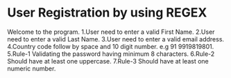 # User Registration by using REGEX
Welcome to the program.
1.User need to enter a valid First Name.
2.User need to enter a valid Last Name.
3.User need to enter a valid email address.
4.Country code follow by space and 10 digit number. e.g 91 9919819801.
5.Rule-1 Validating the password having minimum 8 characters.
6.Rule-2 Should have at least one uppercase.
7.Rule-3 Should have at least one numeric number.